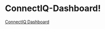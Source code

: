 # ConnectIQ-Dashboard!

[ConnectIQ Dashboard](https://github.com/user-attachments/assets/2102eb40-466b-423f-8264-2dd98427a2f3)

